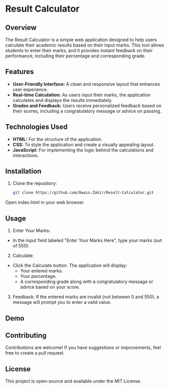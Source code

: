 # Result Calculator

## Overview

The Result Calculator is a simple web application designed to help users calculate their academic results based on their input marks. This tool allows students to enter their marks, and it provides instant feedback on their performance, including their percentage and corresponding grade.

## Features

- **User-Friendly Interface:** A clean and responsive layout that enhances user experience.
- **Real-time Calculation:** As users input their marks, the application calculates and displays the results immediately.
- **Grades and Feedback:** Users receive personalized feedback based on their scores, including a congratulatory message or advice on passing.

## Technologies Used

- **HTML:** For the structure of the application.
- **CSS:** To style the application and create a visually appealing layout.
- **JavaScript:** For implementing the logic behind the calculations and interactions.

## Installation

1. Clone the repository:
   ```bash
   git clone https://github.com/Owais-Zakir/Result-Calculator.git

 Open index.html in your web browser.
## Usage
1. Enter Your Marks:

- In the input field labeled "Enter Your Marks Here", type your marks (out of 550).

2. Calculate:
- Click the Calculate button. The application will display:
  - Your entered marks.
  - Your percentage.
  - A corresponding grade along with a congratulatory message or advice based on your score.
  
3. Feedback:
If the entered marks are invalid (not between 0 and 550), a message will prompt you to enter a valid value.

## Demo
## Contributing
Contributions are welcome! If you have suggestions or improvements, feel free to create a pull request.

## License
This project is open-source and available under the MIT License.
